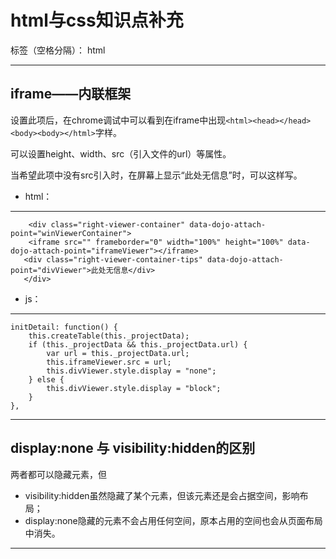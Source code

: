 # html与css知识点补充

标签（空格分隔）： html

---

iframe——内联框架
---
设置此项后，在chrome调试中可以看到在iframe中出现`<html><head></head><body><body></html>`字样。

可以设置height、width、src（引入文件的url）等属性。

当希望此项中没有src引入时，在屏幕上显示“此处无信息”时，可以这样写。

 - html：
 
---

        <div class="right-viewer-container" data-dojo-attach-point="winViewerContainer">
        <iframe src="" frameborder="0" width="100%" height="100%" data-dojo-attach-point="iframeViewer"></iframe>
       <div class="right-viewer-container-tips" data-dojo-attach-point="divViewer">此处无信息</div>
       </div>

  - js：

---
    initDetail: function() {
        this.createTable(this._projectData);
        if (this._projectData && this._projectData.url) {
            var url = this._projectData.url;
            this.iframeViewer.src = url;
            this.divViewer.style.display = "none";
        } else {
            this.divViewer.style.display = "block";
        }
    },

---

display:none 与 visibility:hidden的区别
---
两者都可以隐藏元素，但

 - visibility:hidden虽然隐藏了某个元素，但该元素还是会占据空间，影响布局；
 - display:none隐藏的元素不会占用任何空间，原本占用的空间也会从页面布局中消失。

---


